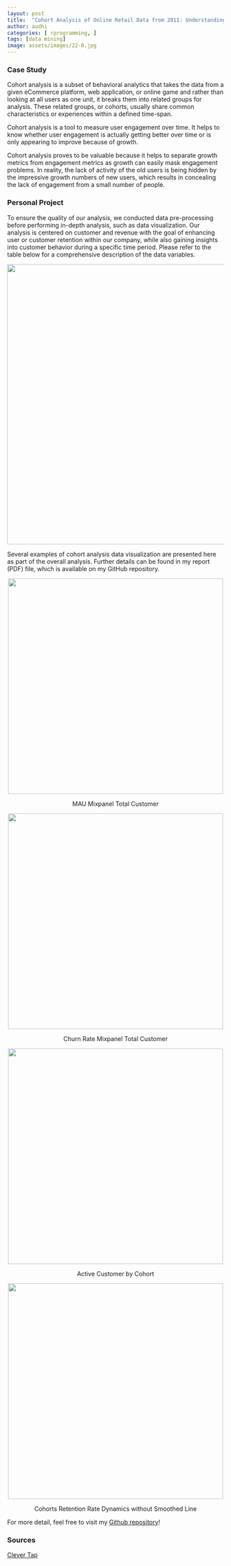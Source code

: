 ```yaml
---
layout: post
title:  "Cohort Analysis of Online Retail Data from 2011: Understanding Customer Behavior for Improved Retention"
author: audhi
categories: [ rprogramming, ]
tags: [data mining]
image: assets/images/22-0.jpg
---
```


### Case Study
Cohort analysis is a subset of behavioral analytics that takes the data from a given eCommerce platform, web application, or online game and rather than looking at all users as one unit, it breaks them into related groups for analysis. These related groups, or cohorts, usually share common characteristics or experiences within a defined time-span.

Cohort analysis is a tool to measure user engagement over time. It helps to know whether user engagement is actually getting better over time or is only appearing to improve because of growth.

Cohort analysis proves to be valuable because it helps to separate growth metrics from engagement metrics as growth can easily mask engagement problems. In reality, the lack of activity of the old users is being hidden by the impressive growth numbers of new users, which results in concealing the lack of engagement from a small number of people.

### Personal Project
To ensure the quality of our analysis, we conducted data pre-processing before performing in-depth analysis, such as data visualization. Our analysis is centered on customer and revenue with the goal of enhancing user or customer retention within our company, while also gaining insights into customer behavior during a specific time period. Please refer to the table below for a comprehensive description of the data variables.
<p align="center">
  <img src="{{ site.baseurl }}/assets/images/22-1.jpg" width="650" />
</p>

Several examples of cohort analysis data visualization are presented here as part of the overall analysis. Further details can be found in my report (PDF) file, which is available on my GitHub repository. 
<p align="center">
  <img src="{{ site.baseurl }}/assets/images/22-2.jpg" width="500" />
  <div class="caption" style="align: left; text-align:center;">MAU Mixpanel Total Customer</div>
</p>
<p align="center">
  <img src="{{ site.baseurl }}/assets/images/22-3.jpg" width="500" />
  <div class="caption" style="align: left; text-align:center;">Churn Rate Mixpanel Total Customer</div>
</p>
<p align="center">
  <img src="{{ site.baseurl }}/assets/images/22-4.jpg" width="500" />
  <div class="caption" style="align: left; text-align:center;">Active Customer by Cohort</div>
</p>
<p align="center">
  <img src="{{ site.baseurl }}/assets/images/22-5.jpg" width="500" />
  <div class="caption" style="align: left; text-align:center;">Cohorts Retention Rate Dynamics without Smoothed Line</div>
</p>

<p>For more detail, feel free to visit my <a href="https://github.com/audhiaprilliant/Cohort-Analysis-Online-Retail-Data">Github repository</a>!</p>

### Sources
<a target="_blank" href="https://clevertap.com/blog/cohort-analysis/#:~:text=Cohort%20analysis%20is%20a%20subset,into%20related%20groups%20for%20analysis." class="btn btn-danger">Clever Tap</a>
